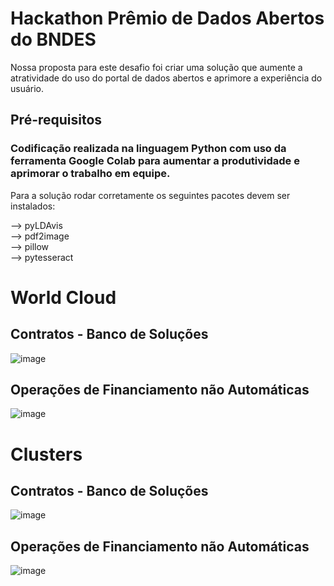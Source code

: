 # Hackathon Prêmio de Dados Abertos do BNDES

Nossa proposta para este desafio foi criar uma solução que aumente a atratividade do uso do portal de dados abertos e aprimore a experiência do usuário.

## Pré-requisitos

### Codificação realizada na linguagem Python com uso da ferramenta Google Colab para aumentar a produtividade e aprimorar o trabalho em equipe.
Para a solução rodar corretamente os seguintes pacotes devem ser instalados:

--> pyLDAvis <br>
--> pdf2image <br>
--> pillow <br>
--> pytesseract

# World Cloud
## Contratos - Banco de Soluções

![image](https://user-images.githubusercontent.com/37678848/131590882-9d7f287e-9d95-4586-be3f-7a8f8220f26b.png)

## Operações de Financiamento não Automáticas

![image](https://user-images.githubusercontent.com/37678848/131590942-e44b4d7b-c415-4c6b-9151-1df6fa25c302.png)

# Clusters
## Contratos - Banco de Soluções

![image](https://user-images.githubusercontent.com/37678848/131590996-e21d8b2e-8025-48ff-9fc4-119429df0707.png)

## Operações de Financiamento não Automáticas

![image](https://user-images.githubusercontent.com/37678848/131591031-e1e51887-f06e-4698-b3e7-07d1b46c5e37.png)

